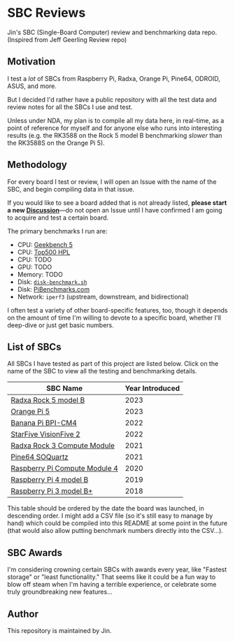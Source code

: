 # SBC Reviews

Jin's SBC (Single-Board Computer) review and benchmarking data repo. (Inspired from Jeff Geerling Review repo)


## Motivation

I test a _lot_ of SBCs from Raspberry Pi, Radxa, Orange Pi, Pine64, ODROID, ASUS, and more.

But I decided I'd rather have a public repository with all the test data and review notes for all the SBCs I use and test.

Unless under NDA, my plan is to compile all my data here, in real-time, as a point of reference for myself and for anyone else who runs into interesting results (e.g. the RK3588 on the Rock 5 model B benchmarking _slower_ than the RK3588S on the Orange Pi 5).

## Methodology

For every board I test or review, I will open an Issue with the name of the SBC, and begin compiling data in that issue.

If you would like to see a board added that is not already listed, **please start a new [Discussion](https://github.com/geerlingguy/sbc-reviews/discussions)**—do not open an Issue until I have confirmed I am going to acquire and test a certain board.

The primary benchmarks I run are:

  - CPU: [Geekbench 5](https://www.geekbench.com/download/)
  - CPU: [Top500 HPL](https://github.com/geerlingguy/top500-benchmark)
  - CPU: TODO
  - GPU: TODO
  - Memory: TODO
  - Disk: [`disk-benchmark.sh`](https://github.com/geerlingguy/pi-cluster/blob/master/benchmarks/disk-benchmark.sh)
  - Disk: [PiBenchmarks.com](https://pibenchmarks.com)
  - Network: `iperf3` (upstream, downstream, and bidirectional)

I often test a variety of other board-specific features, too, though it depends on the amount of time I'm willing to devote to a specific board, whether I'll deep-dive or just get basic numbers.

## List of SBCs

All SBCs I have tested as part of this project are listed below. Click on the name of the SBC to view all the testing and benchmarking details.

| SBC Name | Year Introduced |
| --- | --- |
| [Radxa Rock 5 model B](https://github.com/geerlingguy/sbc-reviews/issues/3) | 2023 |
| [Orange Pi 5](https://github.com/geerlingguy/sbc-reviews/issues/5) | 2023 |
| [Banana Pi BPI-CM4](https://github.com/geerlingguy/sbc-reviews/issues/11) | 2022 |
| [StarFive VisionFive 2](https://github.com/geerlingguy/sbc-reviews/issues/10) | 2022 |
| [Radxa Rock 3 Compute Module](https://github.com/geerlingguy/sbc-reviews/issues/15) | 2021 |
| [Pine64 SOQuartz](https://github.com/geerlingguy/sbc-reviews/issues/7) | 2021 |
| [Raspberry Pi Compute Module 4](https://github.com/geerlingguy/sbc-reviews/issues/8) | 2020 |
| [Raspberry Pi 4 model B](https://github.com/geerlingguy/sbc-reviews/issues/4) | 2019 |
| [Raspberry Pi 3 model B+](https://github.com/geerlingguy/sbc-reviews/issues/16) | 2018 |

This table should be ordered by the date the board was launched, in descending order. I might add a CSV file (so it's still easy to manage by hand) which could be compiled into this README at some point in the future (that would also allow putting benchmark numbers directly into the CSV...).

## SBC Awards

I'm considering crowning certain SBCs with awards every year, like "Fastest storage" or "least functionality." That seems like it could be a fun way to blow off steam when I'm having a terrible experience, or celebrate some truly groundbreaking new features...

## Author

This repository is maintained by Jin.
